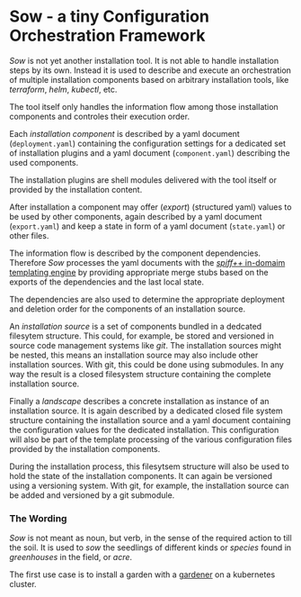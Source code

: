 
# Sow - a tiny Configuration Orchestration Framework

_Sow_ is not yet another installation tool. It is
not able to handle installation steps by its own.
Instead it is used to describe and execute an
orchestration of multiple installation components
based on arbitrary installation
tools, like _terraform_, _helm_, _kubectl_, etc.

The tool itself only handles the information flow
among those installation components and controles
their execution order.

Each _installation component_ is described by
a yaml document (`deployment.yaml`) containing
the configuration settings for a dedicated set of
installation plugins and a yaml document (`component.yaml`)
describing the used components.

The installation plugins are shell modules delivered
with the tool itself or provided by the installation content.

After installation a component may offer (_export_) (structured yaml)
values to be used by other components, again described
by a yaml document (`export.yaml`) and keep a state in form
of a yaml document (`state.yaml`) or other files.

The information flow is described by the component dependencies.
Therefore _Sow_ processes the yaml documents with the
[_spiff++_ in-domaim templating engine](https://github.com/mandelsoft/spiff/blob/master/README.md)
by providing appropriate merge stubs based on
the exports of the dependencies and the last local state.

The dependencies are also used to determine the appropriate 
deployment and deletion order for the components of
an installation source.

An _installation source_ is a set of components bundled
in a dedcated filesytem structure. This could, for example,
be stored and versioned in source code management systems like
_git_. The installation sources might be nested, this means
an installation source may also include other installation
sources. With git, this could be done using submodules.
In any way the result is a closed filesystem structure 
containing the complete installation source.

Finally a _landscape_ describes a concrete installation
as instance of an installation source. It is again described
by a dedicated closed file system structure containing the
installation source and a yaml document containing the
configuration values for the dedicated installation.
This configuration will also be part of the template
processing of the various configuration
files provided by the installation components.

During the installation
process, this filesytsem structure will also be used to hold
the state of the installation components.
It can again be versioned using a versioning system.
With git, for example, the installation source can be
added and versioned by a git submodule.

### The Wording

_Sow_ is not meant as noun, but verb, in the sense of the
required action to till the soil. It is used to _sow_ the
seedlings of different kinds or _species_ found in
_greenhouses_ in the field, or _acre_.

The first use case is to install a garden with a
[gardener](https://github.com/gardener/gardener) on
a kubernetes cluster.


